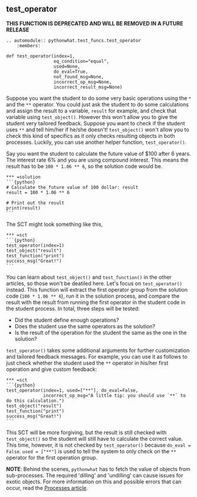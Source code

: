 test_operator
-------------

**THIS FUNCTION IS DEPRECATED AND WILL BE REMOVED IN A FUTURE RELEASE**

```eval_rst
.. automodule:: pythonwhat.test_funcs.test_operator
    :members:

```

    def test_operator(index=1,
                      eq_condition="equal",
                      used=None,
                      do_eval=True,
                      not_found_msg=None,
                      incorrect_op_msg=None,
                      incorrect_result_msg=None)

Suppose you want the student to do some very basic operations using the `*` and the `**` operator. You could just ask the student to do some calculations and assign the result to a variable, `result` for example, and check that variable using `test_object()`. However this won't allow you to give the student very tailored feedback. Suppose you want to check if the student uses `**` and tell him/her if he/she doesn't! `test_object()` won't allow you to check this kind of specifics as it only checks resulting objects in both processes. Luckily, you can use another helper function, `test_operator()`.

Say you want the student to calculate the future value of \$100 after 6 years. The interest rate 6% and you are using compound interest. This means the result has to be `100 * 1.06 ** 6`, so the solution code would be.

    *** =solution
    ```{python}
    # Calculate the future value of 100 dollar: result
    result = 100 * 1.06 ** 6

    # Print out the result
    print(result)
    ```

The SCT might look something like this,

    *** =sct
    ```{python}
    test_operator(index=1)
    test_object("result")
    test_function("print")
    success_msg("Great!")
    ```

You can learn about `test_object()` and `test_function()` in the other articles, so those won't be deatiled here. Let's focus on `test_operator()` instead. This function will extract the first operator group from the solution code (`100 * 1.06 ** 6`), run it in the solution process, and compare the result with the result from running the first operator in the student code in the student process. In total, three steps will be tested:

- Did the student define enough operations?
- Does the student use the same operators as the solution?
- Is the result of the operation for the student the same as the one in the solution?

`test_operator()` takes some additional arguments for further customization and tailored feedback messages. For example, you can use it as follows to just check whether the student used the `**` operator in his/her first operation and give custom feedback:

    *** =sct
    ```{python}
    test_operator(index=1, used=["**"], do_eval=False,
                  incorrect_op_msg="A little tip: you should use `**` to do this calculation.")
    test_object("result")
    test_function("print")
    success_msg("Great!")
    ```

This SCT will be more forgiving, but the result is still checked with `test_object()` so the student will still have to calculate the correct value. This time, however, it is not checked by `test_operator()` because `do_eval = False`. `used = ["**"]` is used to tell the system to only check on the `**` operator for the first operation group.

**NOTE**: Behind the scenes, `pythonwhat` has to fetch the value of objects from sub-processes. The required 'dilling' and 'undilling' can cause issues for exotic objects. For more information on this and possible errors that can occur, read the [Processes article](../expression_tests.md).
